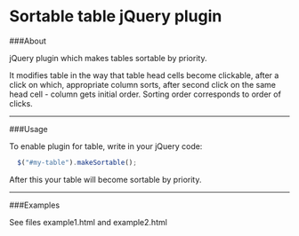 # Sortable table jQuery plugin

###About

jQuery plugin which makes tables sortable by priority. 

It modifies table in the way that table head cells become clickable, after a click on which, appropriate column sorts, after second click on the same head cell - column gets initial order. Sorting order corresponds to order of clicks.

---
###Usage

To enable plugin for table,  write in your jQuery code:

```javascript
  $("#my-table").makeSortable();
```

After this your table will become sortable by priority.

---
###Examples

See files example1.html and example2.html
